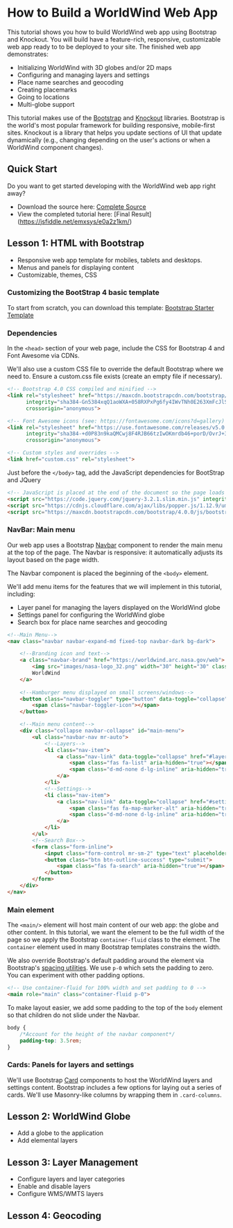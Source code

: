 # How to Build a WorldWind Web App

This tutorial shows you how to build WorldWind web app using Bootstrap and Knockout. 
You will build have a feature-rich, responsive, customizable web app ready to 
to be deployed to your site. The finished web app demonstrates:

- Initializing WorldWind with 3D globes and/or 2D maps
- Configuring and managing layers and settings
- Place name searches and geocoding
- Creating placemarks
- Going to locations
- Multi-globe support

This tutorial makes use of the [Bootstrap](https://getbootstrap.com/docs/4.0/getting-started/introduction/) and [Knockout](http://knockoutjs.com/index.html) libraries. 
Bootstrap is the world's most popular framework for building responsive, mobile-first sites. 
Knockout is a library that helps you update sections of UI that update dynamically 
(e.g., changing depending on the user's actions or when a WorldWind component changes).

## Quick Start

Do you want to get started developing with the WorldWind web app right away? 

- Download the source here: [Complete Source](https://github.com/emxsys/worldwind-web-app-tutorial/archive/master.zip)
- View the completed tutorial here: [Final Result] (https://jsfiddle.net/emxsys/e0a2z1km/)

## Lesson 1: HTML with Bootstrap
- Responsive web app template for mobiles, tablets and desktops.
- Menus and panels for displaying content
- Customizable, themes, CSS

### Customizing the BootStrap 4 basic template
To start from scratch, you can download this template: [Bootstrap Starter Template](https://getbootstrap.com/docs/4.0/examples/starter-template/)


### Dependencies 

In the `<head>` section of your web page, include the CSS for Bootstrap 4 and Font Awesome via CDNs.

We'll also use a custom CSS file to override the default Bootstrap where we need to. Ensure a 
custom.css file exists (create an empty file if necessary).

```html
<!-- Bootstrap 4.0 CSS compiled and minified -->
<link rel="stylesheet" href="https://maxcdn.bootstrapcdn.com/bootstrap/4.0.0/css/bootstrap.min.css"
      integrity="sha384-Gn5384xqQ1aoWXA+058RXPxPg6fy4IWvTNh0E263XmFcJlSAwiGgFAW/dAiS6JXm" 
      crossorigin="anonymous">

<!-- Font Awesome icons (see: https://fontawesome.com/icons?d=gallery) -->
<link rel="stylesheet" href="https://use.fontawesome.com/releases/v5.0.10/css/all.css" 
      integrity="sha384-+d0P83n9kaQMCwj8F4RJB66tzIwOKmrdb46+porD/OvrJ+37WqIM7UoBtwHO6Nlg" 
      crossorigin="anonymous">

<!-- Custom styles and overrides -->
<link href="custom.css" rel="stylesheet">
```

Just before the `</body>` tag, add the JavaScript dependencies for BootStrap and JQuery

```html
<!-- JavaScript is placed at the end of the document so the page loads faster -->
<script src="https://code.jquery.com/jquery-3.2.1.slim.min.js" integrity="sha384-KJ3o2DKtIkvYIK3UENzmM7KCkRr/rE9/Qpg6aAZGJwFDMVNA/GpGFF93hXpG5KkN" crossorigin="anonymous"></script>
<script src="https://cdnjs.cloudflare.com/ajax/libs/popper.js/1.12.9/umd/popper.min.js" integrity="sha384-ApNbgh9B+Y1QKtv3Rn7W3mgPxhU9K/ScQsAP7hUibX39j7fakFPskvXusvfa0b4Q" crossorigin="anonymous"></script>
<script src="https://maxcdn.bootstrapcdn.com/bootstrap/4.0.0/js/bootstrap.min.js" integrity="sha384-JZR6Spejh4U02d8jOt6vLEHfe/JQGiRRSQQxSfFWpi1MquVdAyjUar5+76PVCmYl" crossorigin="anonymous"></script>    
```

### NavBar: Main menu

Our web app uses a Bootstrap [Navbar](https://getbootstrap.com/docs/4.0/components/navbar/) 
component to render the main menu at the top of the page. The Navbar is responsive: 
it automatically adjusts its layout based on the page width.

The Navbar component is placed the beginning of the `<body>` element.

We'll add menu items for the features that we will implement in this tutorial, including:

- Layer panel for managing the layers displayed on the WorldWind globe
- Settings panel for configuring the WorldWind globe
- Search box for place name searches and geocoding

```html
<!--Main Menu--> 
<nav class="navbar navbar-expand-md fixed-top navbar-dark bg-dark">

    <!--Branding icon and text-->
    <a class="navbar-brand" href="https://worldwind.arc.nasa.gov/web">
        <img src="images/nasa-logo_32.png" width="30" height="30" class="d-inline-block align-top" alt="">
        WorldWind
    </a>
    
    <!--Hamburger menu displayed on small screens/windows-->
    <button class="navbar-toggler" type="button" data-toggle="collapse" data-target="#main-menu" aria-controls="main-menu" aria-expanded="false" aria-label="Toggle navigation">
        <span class="navbar-toggler-icon"></span>
    </button>

    <!--Main menu content-->
    <div class="collapse navbar-collapse" id="main-menu">
        <ul class="navbar-nav mr-auto">
            <!--Layers-->
            <li class="nav-item">
                <a class="nav-link" data-toggle="collapse" href="#layers" role="button">
                    <span class="fas fa-list" aria-hidden="true"></span>
                    <span class="d-md-none d-lg-inline" aria-hidden="true">Layers</span>
                </a>
            </li>
            <!--Settings-->
            <li class="nav-item">
                <a class="nav-link" data-toggle="collapse" href="#settings" role="button">
                    <span class="fas fa-map-marker-alt" aria-hidden="true"></span>
                    <span class="d-md-none d-lg-inline" aria-hidden="true">Markers</span>
                </a>
            </li>
        </ul>
        <!--Search Box-->
        <form class="form-inline">
            <input class="form-control mr-sm-2" type="text" placeholder="Search" aria-label="Search">
            <button class="btn btn-outline-success" type="submit">
                <span class="fas fa-search" aria-hidden="true"></span>
            </button>
        </form>
    </div>
</nav>
```

### Main element

The `<main/>` element will host main content of our web app: the globe and other content. In this tutorial, 
we want the element to be the full width of the page so we apply the Bootstrap `container-fluid`
class to the element. The `container` element used in many Bootstrap templates constrains the width.

We also override Bootstrap's default padding around the element via Bootstrap's [spacing utilities](https://getbootstrap.com/docs/4.0/utilities/spacing/). 
We use `p-0` which sets the padding to zero. You can experiment with other padding options.

```html
<!-- Use container-fluid for 100% width and set padding to 0 -->
<main role="main" class="container-fluid p-0">
```

To make layout easier, we add some padding to the top of the `body` element so that children do not slide 
under the Navbar.

```css
body {
    /*Account for the height of the navbar component*/
    padding-top: 3.5rem;
}
```


### Cards: Panels for layers and settings

We'll use Bootstrap [Card](https://getbootstrap.com/docs/4.0/components/card/) components 
to host the WorldWind layers and settings content. Bootstrap includes a few options for 
laying out a series of cards. We'll use Masonry-like columns by wrapping them in `.card-columns`.




## Lesson 2: WorldWind Globe 
- Add a globe to the application
- Add elemental layers

## Lesson 3: Layer Management
- Configure layers and layer categories
- Enable and disable layers
- Configure WMS/WMTS layers

## Lesson 4: Geocoding